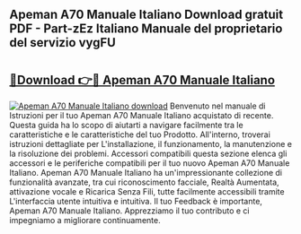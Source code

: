 ## Apeman A70 Manuale Italiano Download gratuit PDF - Part-zEz Italiano Manuale del proprietario del servizio vygFU

# <h2><a href="http://dfe2k5.blite.top/?on=Apeman+A70+Manuale+Italiano">🔗Download 👉🔴 Apeman A70 Manuale Italiano</a></h2>

[![Apeman A70 Manuale Italiano download](https://i.imgur.com/lujVjoI.png)](http://dfe2k5.blite.top/?on=Apeman+A70+Manuale+Italiano)
Benvenuto nel manuale di Istruzioni per il tuo Apeman A70 Manuale Italiano acquistato di recente. Questa guida ha lo scopo di aiutarti a navigare facilmente tra le caratteristiche e le caratteristiche del tuo Prodotto. All'interno, troverai istruzioni dettagliate per L'installazione, il funzionamento, la manutenzione e la risoluzione dei problemi. Accessori compatibili questa sezione elenca gli accessori e le periferiche compatibili per il tuo nuovo Apeman A70 Manuale Italiano. Apeman A70 Manuale Italiano ha un'impressionante collezione di funzionalità avanzate, tra cui riconoscimento facciale, Realtà Aumentata, attivazione vocale e Ricarica Senza Fili, tutte facilmente accessibili tramite L'interfaccia utente intuitiva e intuitiva. Il tuo Feedback è importante, Apeman A70 Manuale Italiano. Apprezziamo il tuo contributo e ci impegniamo a migliorare continuamente.
